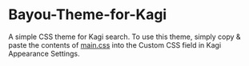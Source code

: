 # Bayou-Theme-for-Kagi
A simple CSS theme for Kagi search. To use this theme, simply copy & paste the contents of [main.css](https://github.com/MattSLangford/Bayou-Theme-for-Kagi/blob/main/main.css) into the Custom CSS field in Kagi Appearance Settings.
